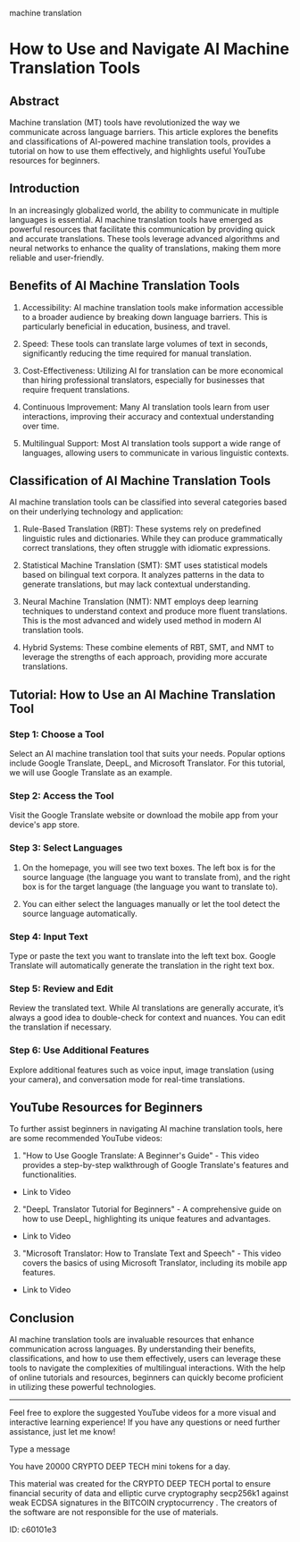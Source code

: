 machine translation
# How to Use and Navigate AI Machine Translation Tools



## Abstract



Machine translation (MT) tools have revolutionized the way we communicate across language barriers. This article explores the benefits and classifications of AI-powered machine translation tools, provides a tutorial on how to use them effectively, and highlights useful YouTube resources for beginners.



## Introduction



In an increasingly globalized world, the ability to communicate in multiple languages is essential. AI machine translation tools have emerged as powerful resources that facilitate this communication by providing quick and accurate translations. These tools leverage advanced algorithms and neural networks to enhance the quality of translations, making them more reliable and user-friendly.



## Benefits of AI Machine Translation Tools



1. Accessibility: AI machine translation tools make information accessible to a broader audience by breaking down language barriers. This is particularly beneficial in education, business, and travel.



2. Speed: These tools can translate large volumes of text in seconds, significantly reducing the time required for manual translation.



3. Cost-Effectiveness: Utilizing AI for translation can be more economical than hiring professional translators, especially for businesses that require frequent translations.



4. Continuous Improvement: Many AI translation tools learn from user interactions, improving their accuracy and contextual understanding over time.



5. Multilingual Support: Most AI translation tools support a wide range of languages, allowing users to communicate in various linguistic contexts.



## Classification of AI Machine Translation Tools



AI machine translation tools can be classified into several categories based on their underlying technology and application:



1. Rule-Based Translation (RBT): These systems rely on predefined linguistic rules and dictionaries. While they can produce grammatically correct translations, they often struggle with idiomatic expressions.



2. Statistical Machine Translation (SMT): SMT uses statistical models based on bilingual text corpora. It analyzes patterns in the data to generate translations, but may lack contextual understanding.



3. Neural Machine Translation (NMT): NMT employs deep learning techniques to understand context and produce more fluent translations. This is the most advanced and widely used method in modern AI translation tools.



4. Hybrid Systems: These combine elements of RBT, SMT, and NMT to leverage the strengths of each approach, providing more accurate translations.



## Tutorial: How to Use an AI Machine Translation Tool



### Step 1: Choose a Tool



Select an AI machine translation tool that suits your needs. Popular options include Google Translate, DeepL, and Microsoft Translator. For this tutorial, we will use Google Translate as an example.



### Step 2: Access the Tool



Visit the Google Translate website or download the mobile app from your device's app store.



### Step 3: Select Languages



1. On the homepage, you will see two text boxes. The left box is for the source language (the language you want to translate from), and the right box is for the target language (the language you want to translate to).

2. You can either select the languages manually or let the tool detect the source language automatically.



### Step 4: Input Text



Type or paste the text you want to translate into the left text box. Google Translate will automatically generate the translation in the right text box.



### Step 5: Review and Edit



Review the translated text. While AI translations are generally accurate, it’s always a good idea to double-check for context and nuances. You can edit the translation if necessary.



### Step 6: Use Additional Features



Explore additional features such as voice input, image translation (using your camera), and conversation mode for real-time translations.



## YouTube Resources for Beginners



To further assist beginners in navigating AI machine translation tools, here are some recommended YouTube videos:



1. "How to Use Google Translate: A Beginner's Guide" - This video provides a step-by-step walkthrough of Google Translate's features and functionalities.

- Link to Video



2. "DeepL Translator Tutorial for Beginners" - A comprehensive guide on how to use DeepL, highlighting its unique features and advantages.

- Link to Video



3. "Microsoft Translator: How to Translate Text and Speech" - This video covers the basics of using Microsoft Translator, including its mobile app features.

- Link to Video



## Conclusion



AI machine translation tools are invaluable resources that enhance communication across languages. By understanding their benefits, classifications, and how to use them effectively, users can leverage these tools to navigate the complexities of multilingual interactions. With the help of online tutorials and resources, beginners can quickly become proficient in utilizing these powerful technologies.



---



Feel free to explore the suggested YouTube videos for a more visual and interactive learning experience! If you have any questions or need further assistance, just let me know!



Type a message

You have 20000 CRYPTO DEEP TECH mini tokens for a day.


This material was created for the  CRYPTO DEEP TECH portal  to ensure financial security of data and elliptic curve cryptography  secp256k1 against weak ECDSA  signatures   in the  BITCOIN cryptocurrency . The creators of the software are not responsible for the use of materials.

 ID: c60101e3
